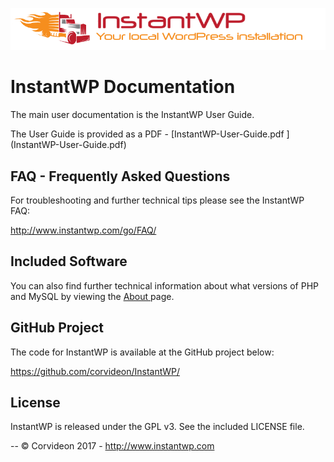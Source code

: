 ![](images/logo-top.png)

# InstantWP Documentation

The main user documentation is the InstantWP User Guide.

The User Guide is provided as a PDF - [InstantWP-User-Guide.pdf ] (InstantWP-User-Guide.pdf)


## FAQ - Frequently Asked Questions

For troubleshooting and further technical tips please see the InstantWP FAQ:

[http://www.instantwp.com/go/FAQ/ ](http://www.instantwp.com/go/FAQ/) 

## Included Software

You can also find further technical information about what versions of PHP and MySQL by viewing the [About ](about.html) page.


## GitHub Project

The code for InstantWP is available at the GitHub project below:

[https://github.com/corvideon/InstantWP/ ](https://github.com/corvideon/InstantWP/)

## License

InstantWP is released under the GPL v3. See the included LICENSE file.

--
&copy; Corvideon 2017  - [http://www.instantwp.com ](http://www.instantwp.com)